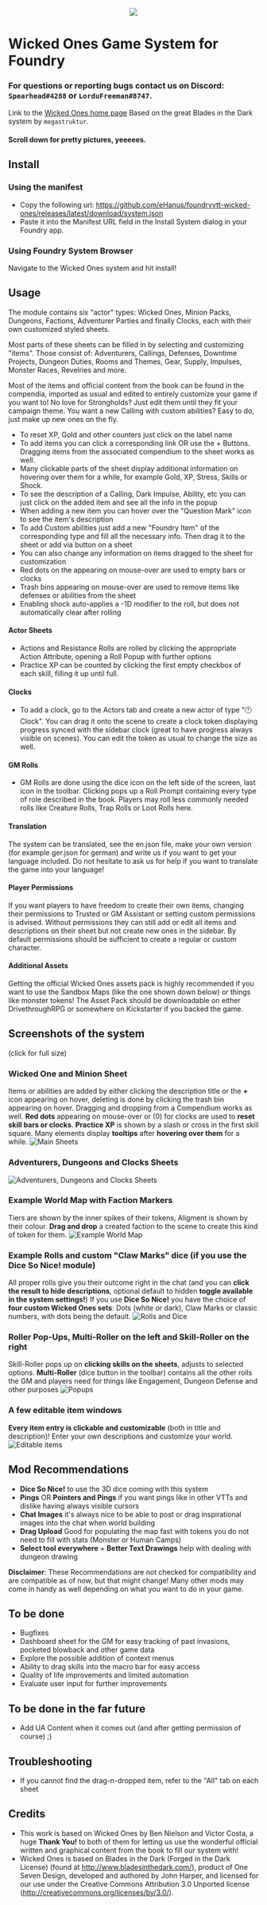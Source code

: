 <p align="center"><img src="readme-images/WWfoundry.png"></img></p>

# Wicked Ones Game System for Foundry
### For questions or reporting bugs contact us on Discord: `Spearhead#4288` or `LorduFreeman#8747`.

Link to the [Wicked Ones home page](<https://banditcamp.io/wickedones/> "Wicked Ones – Bandit Camp")
Based on the great Blades in the Dark system by `megastruktur`.

#### Scroll down for pretty pictures, yeeeees.
## Install
### Using the manifest
- Copy the following url: https://github.com/eHanus/foundryvtt-wicked-ones/releases/latest/download/system.json
- Paste it into the Manifest URL field in the Install System dialog in your Foundry app.
### Using Foundry System Browser
Navigate to the Wicked Ones system and hit install!
## Usage
The module contains six "actor" types: Wicked Ones, Minion Packs, Dungeons, Factions, Adventurer Parties and finally Clocks, each with their own customized styled sheets.

Most parts of these sheets can be filled in by selecting and customizing "items". Those consist of: Adventurers, Callings, Defenses, Downtime Projects, Dungeon Duties, Rooms and Themes, Gear, Supply, Impulses, Monster Races, Revelries and more.

Most of the items and official content from the book can be found in the compendia, imported as usual and edited to entirely customize your game if you want to! No love for Strongholds? Just edit them until they fit your campaign theme. You want a new Calling with custom abilities? Easy to do, just make up new ones on the fly.

- To reset XP, Gold and other counters just click on the label name
- To add items you can click a corresponding link OR use the + Buttons. Dragging items from the associated compendium to the sheet works as well.
- Many clickable parts of the sheet display additional information on hovering over them for a while, for example Gold, XP, Stress, Skills or Shock.
- To see the description of a Calling, Dark Impulse, Ability, etc you can just click on the added item and see all the info in the popup
- When adding a new item you can hover over the "Question Mark" icon to see the item's description
- To add Custom abilities just add a new "Foundry Item" of the corresponding type and fill all the necessary info. Then drag it to the sheet or add via button on a sheet
- You can also change any information on items dragged to the sheet for customization
- Red dots on the appearing on mouse-over are used to empty bars or clocks
- Trash bins appearing on mouse-over are used to remove items like defenses or abilities from the sheet
- Enabling shock auto-applies a -1D modifier to the roll, but does not automatically clear after rolling
#### Actor Sheets
- Actions and Resistance Rolls are rolled by clicking the appropriate Action Attribute, opening a Roll Popup with further options
- Practice XP can be counted by clicking the first empty checkbox of each skill, filling it up until full.
#### Clocks
- To add a clock, go to the Actors tab and create a new actor of type "🕛 Clock". You can drag it onto the scene to create a clock token displaying progress synced with the sidebar clock (great to have progress always visible on scenes). You can edit the token as usual to change the size as well.
#### GM Rolls
- GM Rolls are done using the dice icon on the left side of the screen, last icon in the toolbar. Clicking pops up a Roll Prompt containing every type of role described in the book. Players may roll less commonly needed rolls like Creature Rolls, Trap Rolls or Loot Rolls here. 
#### Translation
The system can be translated, see the en.json file, make your own version (for example ger.json for german) and write us if you want to get your language included. Do not hesitate to ask us for help if you want to translate the game into your language!
#### Player Permissions
If you want players to have freedom to create their own items, changing their permissions to Trusted or GM Assistant or setting custom permissions is advised. Without permissions they can still add or edit all items and descriptions on their sheet but not create new ones in the sidebar. By default permissions should be sufficient to create a regular or custom character.
#### Additional Assets
Getting the official Wicked Ones assets pack is highly recommended if you want to use the Sandbox Maps (like the one shown down below) or things like monster tokens! The Asset Pack should be downloadable on either DrivethroughRPG or somewhere on Kickstarter if you backed the game.

## Screenshots of the system
(click for full size)
### Wicked One and Minion Sheet
Items or abilities are added by either clicking the description title or the **+** icon appearing on hover, deleting is done by clicking the trash bin appearing on hover. Dragging and dropping from a Compendium works as well. **Red dots** appearing on mouse-over or (0) for clocks are used to **reset skill bars or clocks**. **Practice XP** is shown by a slash or cross in the first skill square. Many elements display **tooltips** after **hovering over them** for a while.
![Main Sheets](readme-images/wominionscompendia.png)
### Adventurers, Dungeons and Clocks Sheets
![Adventurers, Dungeons and Clocks Sheets](readme-images/othersheets.png)
### Example World Map with Faction Markers
Tiers are shown by the inner spikes of their tokens, Aligment is shown by their colour. **Drag and drop** a created faction to the scene to create this kind of token for them.
![Example World Map](readme-images/factions.png)
### Example Rolls and custom "Claw Marks" dice (if you use the Dice So Nice! module)
All proper rolls give you their outcome right in the chat (and you can **click the result to hide descriptions**, optional default to hidden **toggle available in the system settings!**) If you use **Dice So Nice!** you have the choice of **four custom Wicked Ones sets**: Dots (white or dark), Claw Marks or classic numbers, with dots being the default.
![Rolls and Dice](readme-images/dice.png)
### Roller Pop-Ups, Multi-Roller on the left and Skill-Roller on the right
Skill-Roller pops up on **clicking skills on the sheets**, adjusts to selected options. **Multi-Roller** (dice button in the toolbar) contains all the other rolls the GM and players need for things like Engagement, Dungeon Defense and other purposes
![Popups](readme-images/rollers.png)
### A few editable item windows
**Every item entry is clickable and customizable** (both in title and description)! Enter your own descriptions and customize your world.
![Editable items](readme-images/items.png)
## Mod Recommendations
- **Dice So Nice!** to use the 3D dice coming with this system
- **Pings** OR **Pointers and Pings** if you want pings like in other VTTs and dislike having always visible cursors
- **Chat Images** it's always nice to be able to post or drag inspirational images into the chat when world building
- **Drag Upload** Good for populating the map fast with tokens you do not need to fill with stats (Monster or Human Camps)
- **Select tool everywhere** + **Better Text Drawings** help with dealing with dungeon drawing

**Disclaimer**: These Recommendations are not checked for compatibility and are compatible as of now, but that might change! Many other mods may come in handy as well depending on what you want to do in your game.

## To be done
- Bugfixes
- Dashboard sheet for the GM for easy tracking of past invasions, pocketed blowback and other game data
- Explore the possible addition of context menus
- Ability to drag skills into the macro bar for easy access
- Quality of life improvements and limited automation
- Evaluate user input for further improvements

## To be done in the far future
- Add UA Content when it comes out (and after getting permission of course) ;)

## Troubleshooting
- If you cannot find the drag-n-dropped item, refer to the "All" tab on each sheet

## Credits
- This work is based on Wicked Ones by Ben Nielson and Victor Costa, a huge **Thank You!** to both of them for letting us use the wonderful official written and graphical content from the book to fill our system with!
- Wicked Ones is based on Blades in the Dark (Forged in the Dark License) (found at http://www.bladesinthedark.com/), product of One Seven Design, developed and authored by John Harper, and licensed for our use under the Creative Commons Attribution 3.0 Unported license (http://creativecommons.org/licenses/by/3.0/).

